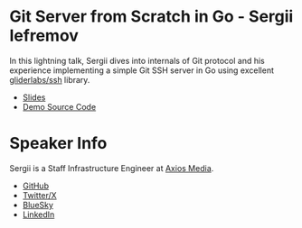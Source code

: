 # Git Server from Scratch in Go - Sergii Iefremov

In this lightning talk, Sergii dives into internals of Git protocol
and his experience implementing a simple Git SSH server in Go using
excellent [gliderlabs/ssh](https://github.com/gliderlabs/ssh) library.

* [Slides](./Git-Server-From-Scratch-In-Go.pdf)
* [Demo Source Code](https://github.com/iefserge/gitssh-demo)

# Speaker Info

Sergii is a Staff Infrastructure Engineer at [Axios Media](https://www.axios.com/).

* [GitHub](https://github.com/iefserge)
* [Twitter/X](https://x.com/iefserge)
* [BlueSky](https://bsky.app/profile/iefserge.com)
* [LinkedIn](https://www.linkedin.com/in/sergii-iefremov-98404368/)
